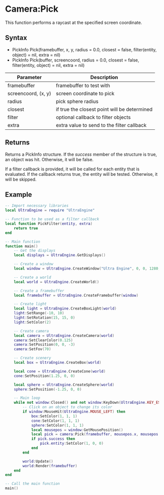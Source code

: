 # Camera:Pick

This function performs a raycast at the specified screen coordinate.

## Syntax

- PickInfo Pick(framebuffer, x, y, radius = 0.0, closest = false, filter(entity, object) = nil, extra = nil)
- PickInfo Pick(buffer, screencoord, radius = 0.0, closest = false, filter(entity, object) = nil, extra = nil)

| Parameter | Description |
| ----- | ----- |
| framebuffer | framebuffer to test with |
| screencoord, (x, y) | screen coordinate to pick |
| radius | pick sphere radius |
| closest | if true the closest point will be determined |
| filter | optional callback to filter objects |
| extra | extra value to send to the filter callback |

## Returns

Returns a PickInfo structure. If the *success* member of the structure is true, an object was hit. Otherwise, it will be false.

If a filter callback is provided, it will be called for each entity that is evaluated. If the callback returns true, the entity will be tested. Otherwise, it will be skipped.

## Example

```lua
-- Import necessary libraries
local UltraEngine = require "UltraEngine"

-- Function to be used as a filter callback
local function PickFilter(entity, extra)
    return true
end

-- Main function
function main()
    -- Get the displays
    local displays = UltraEngine.GetDisplays()

    -- Create a window
    local window = UltraEngine.CreateWindow("Ultra Engine", 0, 0, 1280, 720, displays[1], UltraEngine.WINDOW_CENTER + UltraEngine.WINDOW_TITLEBAR)

    -- Create a world
    local world = UltraEngine.CreateWorld()

    -- Create a framebuffer
    local framebuffer = UltraEngine.CreateFramebuffer(window)

    -- Create light
    local light = UltraEngine.CreateBoxLight(world)
    light:SetRange(-10, 10)
    light:SetRotation(15, 15, 0)
    light:SetColor(2)

    -- Create camera
    local camera = UltraEngine.CreateCamera(world)
    camera:SetClearColor(0.125)
    camera:SetPosition(0, 0, -3)
    camera:SetFov(70)

    -- Create scenery
    local box = UltraEngine.CreateBox(world)

    local cone = UltraEngine.CreateCone(world)
    cone:SetPosition(1.25, 0, 0)

    local sphere = UltraEngine.CreateSphere(world)
    sphere:SetPosition(-1.25, 0, 0)

    -- Main loop
    while not window:Closed() and not window:KeyDown(UltraEngine.KEY_ESCAPE) do
        -- Click on an object to change its color
        if window:MouseHit(UltraEngine.MOUSE_LEFT) then
            box:SetColor(1, 1, 1)
            cone:SetColor(1, 1, 1)
            sphere:SetColor(1, 1, 1)
            local mousepos = window:GetMousePosition()
            local pick = camera:Pick(framebuffer, mousepos.x, mousepos.y, 0, true, PickFilter, nil)
            if pick.success then
                pick.entity:SetColor(1, 0, 0)
            end
        end

        world:Update()
        world:Render(framebuffer)
    end
end

-- Call the main function
main()
```
